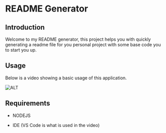 # README Generator

## Introduction

Welcome to my README generator, this project helps you with quickly generating a readme file for you personal project with some base code you to start you up. 

## Usage

Below is a video showing a basic usage of this application.

![ALT]()

## Requirements

* NODEJS

* IDE (VS Code is what is used in the video)

